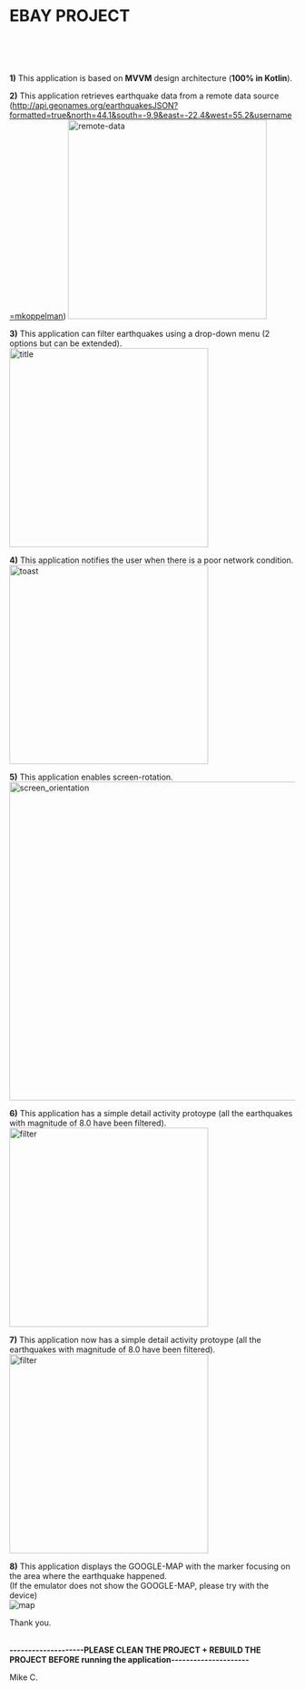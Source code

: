 # EBAY PROJECT

<br />
<br />
<br />

<b>1)</b> This application is based on <b>MVVM</b> design architecture (<b>100% in Kotlin</b>).

<b>2)</b> This application retrieves earthquake data from a remote data source <br />
(http://api.geonames.org/earthquakesJSON?formatted=true&north=44.1&south=-9.9&east=-22.4&west=55.2&username=mkoppelman)
<img width="350" alt="remote-data" src="https://user-images.githubusercontent.com/26533575/176772045-032041d6-6a8b-4884-8a85-8bf10884c39a.png">

<b>3)</b> This application can filter earthquakes using a drop-down menu (2 options but can be extended).
<img width="350" alt="title" src="https://user-images.githubusercontent.com/26533575/176773438-0dccc317-79b7-4475-90b4-a0f46948b815.png">

<b>4)</b> This application notifies the user when there is a poor network condition. <br/>
<img width="350" alt="toast" src="https://user-images.githubusercontent.com/26533575/176773472-9c2c4081-74de-4a4e-8f0f-79ce9420d07a.png">

<b>5)</b> This application enables screen-rotation.<br />
<img width="560" alt="screen_orientation" src="https://user-images.githubusercontent.com/26533575/176772346-1ee35414-0acd-4da8-a1d5-5eefd9b0189f.png">

<b>6)</b> This application has a simple detail activity protoype (all the earthquakes with magnitude of 8.0 have been filtered). <br />
<img width="350" alt="filter" src="https://user-images.githubusercontent.com/26533575/176772322-54d9deba-8771-4f99-bf64-e57b47ac9d1c.png">

<b>7)</b> This application now has a simple detail activity protoype (all the earthquakes with magnitude of 8.0 have been filtered). <br />
<img width="350" alt="filter" src="https://user-images.githubusercontent.com/26533575/176772322-54d9deba-8771-4f99-bf64-e57b47ac9d1c.png">

<b>8)</b> This application displays the GOOGLE-MAP with the marker focusing on the area where the earthquake happened. <br />
(If the emulator does not show the GOOGLE-MAP, please try with the device) <br />
![map](https://user-images.githubusercontent.com/26533575/176775845-2b80b943-7647-41c4-8c38-decdfcf5a9f7.jpg)


Thank you. <br /> <br />

<b> --------------------PLEASE CLEAN THE PROJECT + REBUILD THE PROJECT BEFORE running the application--------------------- </b>


Mike C.  
